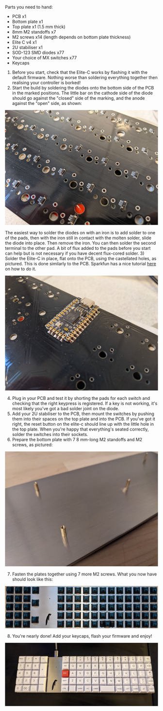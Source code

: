 Parts you need to hand: 
* PCB x1
* Bottom plate x1
* Top plate x1 (1.5 mm thick)
* 8mm M2 standoffs x7
* M2 screws x14 (length depends on bottom plate thickness)
* Elite C v4 x1
* 2U stabiliser x1
* SOD-123 SMD diodes x77
* Your choice of MX switches x77
* Keycaps

1) Before you start, check that the Elite-C works by flashing it with the default firmware. Nothing worse than soldering everything together then realising your controller is borked!
2) Start the build by soldering the diodes onto the bottom side of the PCB in the marked positions. The little bar on the cathode side of the diode should go against the "closed" side of the marking, and the anode against the "open" side, as shown:

![Soldering diodes](https://github.com/ajharvie/nilsolav/blob/main/doc/images/diodes.jpg)

The easiest way to solder the diodes on with an iron is to add solder to one of the pads, then with the iron still in contact with the molten solder, slide the diode into place. Then remove the iron. You can then solder the second terminal to the other pad. A bit of flux added to the pads before you start can help but is not necessary if you have decent flux-cored solder.
3) Solder the Elite-C in place, flat onto the PCB, using the castellated holes, as pictured. This is done similarly to the PCB. Sparkfun has a nice tutorial [here](https://learn.sparkfun.com/tutorials/how-to-solder-castellated-mounting-holes/all) on how to do it.

![Soldering controller](https://github.com/ajharvie/nilsolav/blob/main/doc/images/elite%20c.jpg)

4) Plug in your PCB and test it by shorting the pads for each switch and checking that the right keypress is registered. If a key is not working, it's most likely you've got a bad solder joint on the diode.
5) Add your 2U stabiliser to the PCB, then mount the switches by pushing them into their spaces on the top plate and into the PCB. If you've got it right, the reset button on the elite-c should line up with the little hole in the top plate. When you're happy that everything's seated correctly, solder the switches into their sockets.
6) Prepare the bottom plate with 7 8 mm-long M2 standoffs and M2 screws, as pictured:

![Standoffs](https://github.com/ajharvie/nilsolav/blob/main/doc/images/bottom%20plate.jpg)

7) Fasten the plates together using 7 more M2 screws. What you now have should look like this:

![Together](https://github.com/ajharvie/nilsolav/blob/main/doc/images/topview-layout.jpg)

8) You're nearly done! Add your keycaps, flash your firmware and enjoy! 

![Assembled](https://github.com/ajharvie/nilsolav/blob/main/doc/images/PXL_20210324_182517592~2.jpg)
